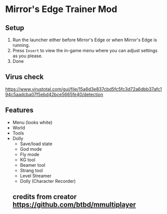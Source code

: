 # Mirror's Edge Trainer Mod

## Setup 
1. Run the launcher either before Mirror's Edge or when Mirror's Edge is running.
2. Press `Insert` to view the in-game menu where you can adjust settings as you please.
3. Done
## Virus check
https://www.virustotal.com/gui/file/15a6d3e837cbd5fc5fc3d72a6dbb37afc194c5aadcba07f5ebd42bce5665fe40/detection
## Features
- Menu (looks white)
- World
- Tools
- Dolly
    - Save/load state
    - God mode
    - Fly mode
    - KG tool
    - Beamer tool
    - Strang tool
    - Level Streamer
    - Dolly (Character Recorder)
    ## credits from creator https://github.com/btbd/mmultiplayer
    
